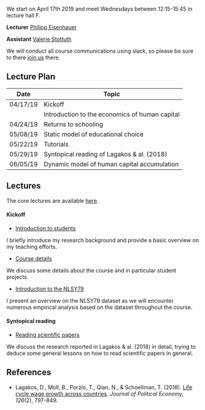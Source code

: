 
We start on April 17th 2019 and meet Wednesdays between 12:15-15:45 in lecture hall F.

**Lecturer** [Philipp Eisenhauer](https://peisenha.github.io)

**Assistant** [Valerie Stottuth](https://github.com/vstottuth)

We will conduct all course communications using slack, so please be sure to  there [join us](https://join.slack.com/t/humancapitalanalysis/shared_invite/enQtNDQ0ODkyODYyODA2LWEyZjdlNWYwYmUyNzlkOWFkNWJkMGI5M2M4ZWUyMThhNWNiMmJhY2ZjY2E4YzE3NGQ5MzcxZTRhN2QxYjgxYWY) there.

## Lecture Plan

| Date      | Topic                                                     |
| ----------| --------------------------------------------------------- |
| 04/17/19  | Kickoff                                                   |
|           | Introduction to the economics of human capital            |
| 04/24/19  | Returns to schooling                                      |
| 05/08/19  | Static model of educational choice                        |
| 05/22/19  | Tutorials                                                 |
| 05/29/19  | Syntopical reading of Lagakos & al. (2018)                |
| 06/05/19  | Dynamic model of human capital accumulation               |

## Lectures

The core lectures are available [here](https://github.com/HumanCapitalAnalysis/economics/blob/master/README.md).

#### Kickoff

* [Introduction to students](https://github.com/peisenha/intro_to_students/blob/master/dist/eisenhauer-introduction.pdf)

I briefly introduce my research background and provide a basic overview on my teaching efforts.

* [Course details](https://github.com/HumanCapitalAnalysis/labor-economics/blob/master/iterations/bonn-ss-2019/00_course_outline.pdf)

We discuss some details about the course and in particular student projects.

* [Introduction to the NLSY79](https://github.com/OpenSourceEconomics/nlsy_dataset/blob/master/distribution/presentation.pdf)

I present an overview on the NLSY79 dataset as we will encounter numerous empirical analysis based on the dataset throughout the course.

#### Syntopical reading

* [Reading scientific papers](https://github.com/HumanCapitalAnalysis/talks/blob/master/research-skills/01-reading-scientific-papers/slides.pdf)

We discuss the research reported in Lagakos & al. (2018) in detail, trying to deduce some general lessons on how to read scientific papers in general.

## References

* Lagakos, D., Moll, B., Porzio, T., Qian, N., & Schoellman, T. (2018). [Life cycle wage growth across countries](https://www.journals.uchicago.edu/doi/abs/10.1086/696225?mobileUi=0). *Journal of Political Economy, 126*(2), 797-849.
